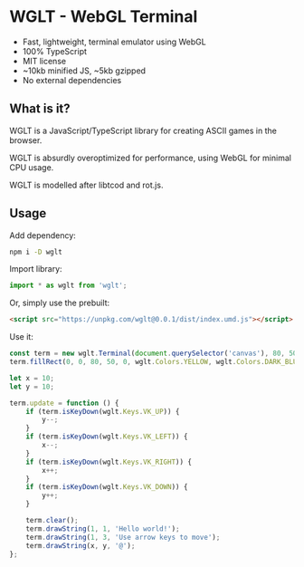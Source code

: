 # WGLT - WebGL Terminal

* Fast, lightweight, terminal emulator using WebGL
* 100% TypeScript
* MIT license
* ~10kb minified JS, ~5kb gzipped
* No external dependencies

## What is it?

WGLT is a JavaScript/TypeScript library for creating ASCII games in the browser.

WGLT is absurdly overoptimized for performance, using WebGL for minimal CPU usage.

WGLT is modelled after libtcod and rot.js.

## Usage

Add dependency:

```bash
npm i -D wglt
```

Import library:

```typescript
import * as wglt from 'wglt';
```

Or, simply use the prebuilt:

```html
<script src="https://unpkg.com/wglt@0.0.1/dist/index.umd.js"></script>
```

Use it:

```typescript
const term = new wglt.Terminal(document.querySelector('canvas'), 80, 50);
term.fillRect(0, 0, 80, 50, 0, wglt.Colors.YELLOW, wglt.Colors.DARK_BLUE);

let x = 10;
let y = 10;

term.update = function () {
    if (term.isKeyDown(wglt.Keys.VK_UP)) {
        y--;
    }
    if (term.isKeyDown(wglt.Keys.VK_LEFT)) {
        x--;
    }
    if (term.isKeyDown(wglt.Keys.VK_RIGHT)) {
        x++;
    }
    if (term.isKeyDown(wglt.Keys.VK_DOWN)) {
        y++;
    }

    term.clear();
    term.drawString(1, 1, 'Hello world!');
    term.drawString(1, 3, 'Use arrow keys to move');
    term.drawString(x, y, '@');
};
```
